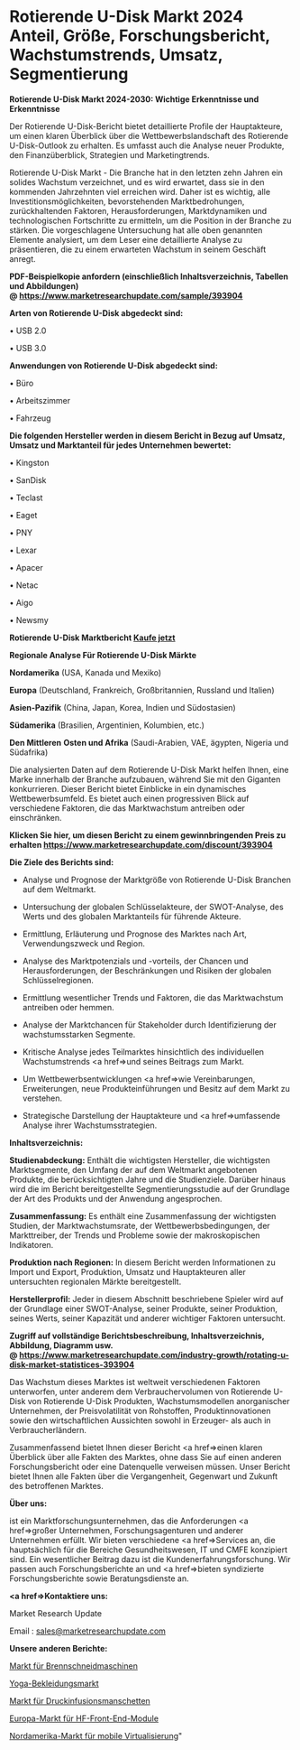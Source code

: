 # Rotierende U-Disk Markt 2024 Anteil, Größe, Forschungsbericht, Wachstumstrends, Umsatz, Segmentierung

<strong>Rotierende U-Disk Markt 2024-2030: Wichtige Erkenntnisse und Erkenntnisse</strong>

Der Rotierende U-Disk-Bericht bietet detaillierte Profile der Hauptakteure, um einen klaren Überblick über die Wettbewerbslandschaft des Rotierende U-Disk-Outlook zu erhalten. Es umfasst auch die Analyse neuer Produkte, den Finanzüberblick, Strategien und Marketingtrends.

Rotierende U-Disk Markt - Die Branche hat in den letzten zehn Jahren ein solides Wachstum verzeichnet, und es wird erwartet, dass sie in den kommenden Jahrzehnten viel erreichen wird. Daher ist es wichtig, alle Investitionsmöglichkeiten, bevorstehenden Marktbedrohungen, zurückhaltenden Faktoren, Herausforderungen, Marktdynamiken und technologischen Fortschritte zu ermitteln, um die Position in der Branche zu stärken. Die vorgeschlagene Untersuchung hat alle oben genannten Elemente analysiert, um dem Leser eine detaillierte Analyse zu präsentieren, die zu einem erwarteten Wachstum in seinem Geschäft anregt.

<strong><b>PDF-Beispielkopie anfordern (einschließlich Inhaltsverzeichnis, Tabellen und Abbildungen) @ </b></strong><strong><a href=https://www.marketresearchupdate.com/sample/393904><strong>https://www.marketresearchupdate.com/sample/393904</u></a></strong></strong>

<strong>Arten von Rotierende U-Disk abgedeckt sind:</strong>

• USB 2.0

• USB 3.0

<strong>Anwendungen von Rotierende U-Disk abgedeckt sind:</strong>

• Büro

• Arbeitszimmer

• Fahrzeug

<strong>Die folgenden Hersteller werden in diesem Bericht in Bezug auf Umsatz, Umsatz und Marktanteil für jedes Unternehmen bewertet:</strong>

• Kingston

• SanDisk

• Teclast

• Eaget

• PNY

• Lexar

• Apacer

• Netac

• Aigo

• Newsmy

<strong>Rotierende U-Disk Marktbericht <a href=https://www.marketresearchupdate.com/buynow/393904>Kaufe jetzt</a></strong>

<strong>Regionale Analyse Für Rotierende U-Disk Märkte</strong>

<strong>Nordamerika</strong> (USA, Kanada und Mexiko)

<strong>Europa</strong> (Deutschland, Frankreich, Großbritannien, Russland und Italien)

<strong>Asien-Pazifik</strong> (China, Japan, Korea, Indien und Südostasien)

<strong>Südamerika</strong> (Brasilien, Argentinien, Kolumbien, etc.)

<strong>Den Mittleren</strong> <strong>Osten und Afrika</strong> (Saudi-Arabien, VAE, ägypten, Nigeria und Südafrika)

Die analysierten Daten auf dem Rotierende U-Disk Markt helfen Ihnen, eine Marke innerhalb der Branche aufzubauen, während Sie mit den Giganten konkurrieren. Dieser Bericht bietet Einblicke in ein dynamisches Wettbewerbsumfeld. Es bietet auch einen progressiven Blick auf verschiedene Faktoren, die das Marktwachstum antreiben oder einschränken.

<strong>Klicken Sie hier, um diesen Bericht zu einem gewinnbringenden Preis zu erhalten
</strong><strong><a href=https://www.marketresearchupdate.com/discount/393904>https://www.marketresearchupdate.com/discount/393904</b></u></strong></a>

<strong>Die Ziele des Berichts sind:</strong>

- Analyse und Prognose der Marktgröße von Rotierende U-Disk Branchen auf dem Weltmarkt.

- Untersuchung der globalen Schlüsselakteure, der SWOT-Analyse, des Werts und des globalen Marktanteils für führende Akteure.

- Ermittlung, Erläuterung und Prognose des Marktes nach Art, Verwendungszweck und Region.

- Analyse des Marktpotenzials und -vorteils, der Chancen und Herausforderungen, der Beschränkungen und Risiken der globalen Schlüsselregionen.

- Ermittlung wesentlicher Trends und Faktoren, die das Marktwachstum antreiben oder hemmen.

- Analyse der Marktchancen für Stakeholder durch Identifizierung der wachstumsstarken Segmente.

- Kritische Analyse jedes Teilmarktes hinsichtlich des individuellen Wachstumstrends <a href=>und</a> seines Beitrags zum Markt.

- Um Wettbewerbsentwicklungen <a href=>wie</a> Vereinbarungen, Erweiterungen, neue Produkteinführungen und Besitz auf dem Markt zu verstehen.

- Strategische Darstellung der Hauptakteure und <a href=>umfas</a>sende Analyse ihrer Wachstumsstrategien.

<strong>Inhaltsverzeichnis:</strong>

<strong>Studienabdeckung:</strong> Enthält die wichtigsten Hersteller, die wichtigsten Marktsegmente, den Umfang der auf dem Weltmarkt angebotenen Produkte, die berücksichtigten Jahre und die Studienziele. Darüber hinaus wird die im Bericht bereitgestellte Segmentierungsstudie auf der Grundlage der Art des Produkts und der Anwendung angesprochen.

<strong>Zusammenfassung:</strong> Es enthält eine Zusammenfassung der wichtigsten Studien, der Marktwachstumsrate, der Wettbewerbsbedingungen, der Markttreiber, der Trends und Probleme sowie der makroskopischen Indikatoren.

<strong>Produktion nach Regionen:</strong> In diesem Bericht werden Informationen zu Import und Export, Produktion, Umsatz und Hauptakteuren aller untersuchten regionalen Märkte bereitgestellt.

<strong>Herstellerprofil:</strong> Jeder in diesem Abschnitt beschriebene Spieler wird auf der Grundlage einer SWOT-Analyse, seiner Produkte, seiner Produktion, seines Werts, seiner Kapazität und anderer wichtiger Faktoren untersucht.

<strong><b>Zugriff auf vollständige Berichtsbeschreibung, Inhaltsverzeichnis, Abbildung, Diagramm usw. @ </b></strong><strong><a href=https://www.marketresearchupdate.com/industry-growth/rotating-u-disk-market-statistices-393904>https://www.marketresearchupdate.com/industry-growth/rotating-u-disk-market-statistices-393904</a></strong>

Das Wachstum dieses Marktes ist weltweit verschiedenen Faktoren unterworfen, unter anderem dem Verbrauchervolumen von Rotierende U-Disk von Rotierende U-Disk Produkten, Wachstumsmodellen anorganischer Unternehmen, der Preisvolatilität von Rohstoffen, Produktinnovationen sowie den wirtschaftlichen Aussichten sowohl in Erzeuger- als auch in Verbraucherländern.

Zusammenfassend bietet Ihnen dieser Bericht <a href=>einen</a> klaren Überblick über alle Fakten des Marktes, ohne dass Sie auf einen anderen Forschungsbericht oder eine Datenquelle verweisen müssen. Unser Bericht bietet Ihnen alle Fakten über die Vergangenheit, Gegenwart und Zukunft des betroffenen Marktes.

<strong>Über uns:</strong>

 ist ein Marktforschungsunternehmen, das die Anforderungen <a href=>großer</a> Unternehmen, Forschungsagenturen und anderer Unternehmen erfüllt. Wir bieten verschiedene <a href=>Services</a> an, die hauptsächlich für die Bereiche Gesundheitswesen, IT und CMFE konzipiert sind. Ein wesentlicher Beitrag dazu ist die Kundenerfahrungsforschung. Wir passen auch Forschungsberichte an und <a href=>bieten</a> syndizierte Forschungsberichte sowie Beratungsdienste an.

<strong><a href=>Kontaktiere uns:</a></strong>

Market Research Update

Email : sales@marketresearchupdate.com

<strong>Unsere anderen Berichte:</strong>

<a href=https://www.linkedin.com/pulse/flame-cutting-machines-market-size-share-trend>Markt für Brennschneidmaschinen</a>

<a href=https://www.linkedin.com/pulse/yoga-apparel-market-2023-remarking-enormous>Yoga-Bekleidungsmarkt</a>

<a href=https://www.linkedin.com/pulse/pressure-infusion-cuffs-market-research-report>Markt für Druckinfusionsmanschetten</a>

<a href=https://www.linkedin.com/pulse/europe-rf-front-end-module-market-size-growth-set-surge>Europa-Markt für HF-Front-End-Module</a>

<a href=https://www.linkedin.com/pulse/north-america-mobile-virtualization-market-new-report>Nordamerika-Markt für mobile Virtualisierung</a>"
